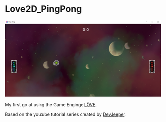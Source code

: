 # Love2D_PingPong
![](pong_splash.png)

My first go at using the Game Enginge [LÖVE](https://love2d.org/).

Based on the youtube tutorial series created by [DevJeeper](https://www.youtube.com/playlist?list=PL1A1gsSe2tMzxf54D1OooafEnADpjZlP7).
